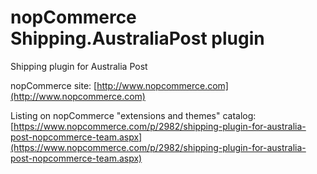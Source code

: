 ﻿nopCommerce Shipping.AustraliaPost plugin
===========
Shipping plugin for Australia Post


nopCommerce site: [http://www.nopcommerce.com](http://www.nopcommerce.com)

Listing on nopCommerce "extensions and themes" catalog: [https://www.nopcommerce.com/p/2982/shipping-plugin-for-australia-post-nopcommerce-team.aspx](https://www.nopcommerce.com/p/2982/shipping-plugin-for-australia-post-nopcommerce-team.aspx)

